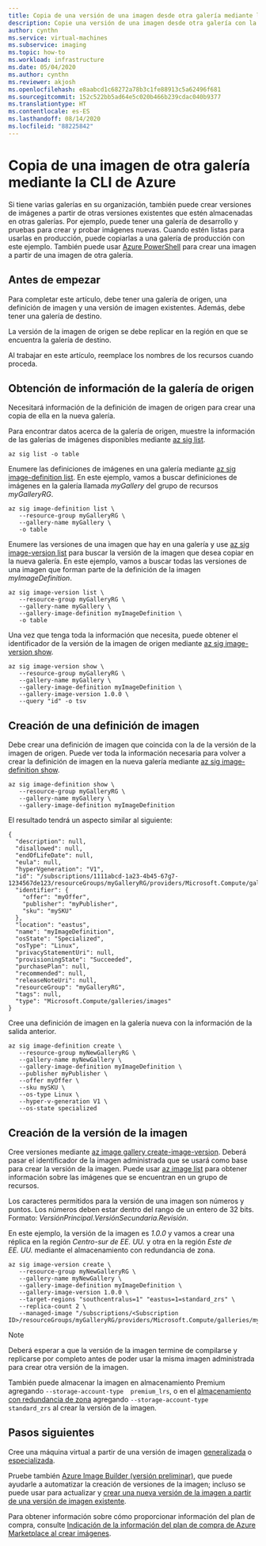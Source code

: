 ```yaml
---
title: Copia de una versión de una imagen desde otra galería mediante la CLI
description: Copie una versión de una imagen desde otra galería con la CLI de Azure.
author: cynthn
ms.service: virtual-machines
ms.subservice: imaging
ms.topic: how-to
ms.workload: infrastructure
ms.date: 05/04/2020
ms.author: cynthn
ms.reviewer: akjosh
ms.openlocfilehash: e8aabcd1c68272a78b3c1fe88913c5a62496f681
ms.sourcegitcommit: 152c522bb5ad64e5c020b466b239cdac040b9377
ms.translationtype: HT
ms.contentlocale: es-ES
ms.lasthandoff: 08/14/2020
ms.locfileid: "88225842"
---
```

# <a name="copy-an-image-from-another-gallery-using-the-azure-cli"></a>Copia de una imagen de otra galería mediante la CLI de Azure

Si tiene varias galerías en su organización, también puede crear versiones de imágenes a partir de otras versiones existentes que estén almacenadas en otras galerías. Por ejemplo, puede tener una galería de desarrollo y pruebas para crear y probar imágenes nuevas. Cuando estén listas para usarlas en producción, puede copiarlas a una galería de producción con este ejemplo. También puede usar [Azure PowerShell](image-version-another-gallery-powershell.md) para crear una imagen a partir de una imagen de otra galería.



## <a name="before-you-begin"></a>Antes de empezar

Para completar este artículo, debe tener una galería de origen, una definición de imagen y una versión de imagen existentes. Además, debe tener una galería de destino. 

La versión de la imagen de origen se debe replicar en la región en que se encuentra la galería de destino. 

Al trabajar en este artículo, reemplace los nombres de los recursos cuando proceda.



## <a name="get-information-from-the-source-gallery"></a>Obtención de información de la galería de origen

Necesitará información de la definición de imagen de origen para crear una copia de ella en la nueva galería.

Para encontrar datos acerca de la galería de origen, muestre la información de las galerías de imágenes disponibles mediante [az sig list](/cli/azure/sig#az-sig-list).

```azurecli-interactive 
az sig list -o table
```

Enumere las definiciones de imágenes en una galería mediante [az sig image-definition list](/cli/azure/sig/image-definition#az-sig-image-definition-list). En este ejemplo, vamos a buscar definiciones de imágenes en la galería llamada *myGallery* del grupo de recursos *myGalleryRG*.

```azurecli-interactive 
az sig image-definition list \
   --resource-group myGalleryRG \
   --gallery-name myGallery \
   -o table
```

Enumere las versiones de una imagen que hay en una galería y use [az sig image-version list](/cli/azure/sig/image-version#az-sig-image-version-list) para buscar la versión de la imagen que desea copiar en la nueva galería. En este ejemplo, vamos a buscar todas las versiones de una imagen que forman parte de la definición de la imagen *myImageDefinition*.

```azurecli-interactive
az sig image-version list \
   --resource-group myGalleryRG \
   --gallery-name myGallery \
   --gallery-image-definition myImageDefinition \
   -o table
```

Una vez que tenga toda la información que necesita, puede obtener el identificador de la versión de la imagen de origen mediante [az sig image-version show](/cli/azure/sig/image-version#az-sig-image-version-show).

```azurecli-interactive
az sig image-version show \
   --resource-group myGalleryRG \
   --gallery-name myGallery \
   --gallery-image-definition myImageDefinition \
   --gallery-image-version 1.0.0 \
   --query "id" -o tsv
```


## <a name="create-the-image-definition"></a>Creación de una definición de imagen 

Debe crear una definición de imagen que coincida con la de la versión de la imagen de origen. Puede ver toda la información necesaria para volver a crear la definición de imagen en la nueva galería mediante [az sig image-definition show](/cli/azure/sig/image-definition#az-sig-image-definition-show).

```azurecli-interactive
az sig image-definition show \
   --resource-group myGalleryRG \
   --gallery-name myGallery \
   --gallery-image-definition myImageDefinition
```

El resultado tendrá un aspecto similar al siguiente:

```output
{
  "description": null,
  "disallowed": null,
  "endOfLifeDate": null,
  "eula": null,
  "hyperVgeneration": "V1",
  "id": "/subscriptions/1111abcd-1a23-4b45-67g7-1234567de123/resourceGroups/myGalleryRG/providers/Microsoft.Compute/galleries/myGallery/images/myImageDefinition",
  "identifier": {
    "offer": "myOffer",
    "publisher": "myPublisher",
    "sku": "mySKU"
  },
  "location": "eastus",
  "name": "myImageDefinition",
  "osState": "Specialized",
  "osType": "Linux",
  "privacyStatementUri": null,
  "provisioningState": "Succeeded",
  "purchasePlan": null,
  "recommended": null,
  "releaseNoteUri": null,
  "resourceGroup": "myGalleryRG",
  "tags": null,
  "type": "Microsoft.Compute/galleries/images"
}
```

Cree una definición de imagen en la galería nueva con la información de la salida anterior.


```azurecli-interactive 
az sig image-definition create \
   --resource-group myNewGalleryRG \
   --gallery-name myNewGallery \
   --gallery-image-definition myImageDefinition \
   --publisher myPublisher \
   --offer myOffer \
   --sku mySKU \
   --os-type Linux \
   --hyper-v-generation V1 \
   --os-state specialized 
```


## <a name="create-the-image-version"></a>Creación de la versión de la imagen

Cree versiones mediante [az image gallery create-image-version](/cli/azure/sig/image-version#az-sig-image-version-create). Deberá pasar el identificador de la imagen administrada que se usará como base para crear la versión de la imagen. Puede usar [az image list](/cli/azure/image?view#az-image-list) para obtener información sobre las imágenes que se encuentran en un grupo de recursos. 

Los caracteres permitidos para la versión de una imagen son números y puntos. Los números deben estar dentro del rango de un entero de 32 bits. Formato: *VersiónPrincipal*.*VersiónSecundaria*.*Revisión*.

En este ejemplo, la versión de la imagen es *1.0.0* y vamos a crear una réplica en la región *Centro-sur de EE. UU.* y otra en la región *Este de EE. UU.* mediante el almacenamiento con redundancia de zona.


```azurecli-interactive 
az sig image-version create \
   --resource-group myNewGalleryRG \
   --gallery-name myNewGallery \
   --gallery-image-definition myImageDefinition \
   --gallery-image-version 1.0.0 \
   --target-regions "southcentralus=1" "eastus=1=standard_zrs" \
   --replica-count 2 \
   --managed-image "/subscriptions/<Subscription ID>/resourceGroups/myGalleryRG/providers/Microsoft.Compute/galleries/myGallery/images/myImageDefinition/versions/1.0.0"
```

> [!NOTE]
> Deberá esperar a que la versión de la imagen termine de compilarse y replicarse por completo antes de poder usar la misma imagen administrada para crear otra versión de la imagen.
>
> También puede almacenar la imagen en almacenamiento Premium agregando `--storage-account-type  premium_lrs`, o en el [almacenamiento con redundancia de zona](../storage/common/storage-redundancy.md) agregando `--storage-account-type  standard_zrs` al crear la versión de la imagen.
>

## <a name="next-steps"></a>Pasos siguientes

Cree una máquina virtual a partir de una versión de imagen [generalizada](vm-generalized-image-version-cli.md) o [especializada](vm-specialized-image-version-cli.md).

Pruebe también [Azure Image Builder (versión preliminar)](./linux/image-builder-overview.md), que puede ayudarle a automatizar la creación de versiones de la imagen; incluso se puede usar para actualizar y [crear una nueva versión de la imagen a partir de una versión de imagen existente](./linux/image-builder-gallery-update-image-version.md). 

Para obtener información sobre cómo proporcionar información del plan de compra, consulte [Indicación de la información del plan de compra de Azure Marketplace al crear imágenes](marketplace-images.md).
